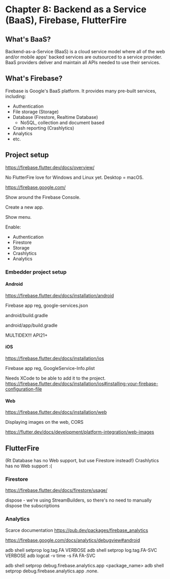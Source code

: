 # Chapter 8: Backend as a Service (BaaS), Firebase, FlutterFire

## What's BaaS?

Backend-as-a-Service (BaaS) is a cloud service model where all of the web and/or mobile apps' backed services are outsourced to a service provider. BaaS providers deliver and maintain all APIs needed to use their services.

## What's Firebase?

Firebase is Google's BaaS platform. It provides many pre-built services, including:

- Authentication
- File storage (Storage)
- Database (Firestore, Realtime Database)
    - NoSQL, collection and document based
- Crash reporting (Crashlytics)
- Analytics
- etc.

## Project setup

https://firebase.flutter.dev/docs/overview/

No FlutterFire love for Windows and Linux yet. Desktop = macOS.

https://firebase.google.com/

Show around the Firebase Console.

Create a new app.

Show menu.

Enable:

- Authentication
- Firestore
- Storage
- Crashlytics
- Analytics

### Embedder project setup

#### Android

https://firebase.flutter.dev/docs/installation/android

Firebase app reg, google-services.json

android/build.gradle

android/app/build.gradle

MULTIDEX!!! API21+

#### iOS

https://firebase.flutter.dev/docs/installation/ios

Firebase app reg, GoogleService-Info.plist

Needs XCode to be able to add it to the project.
https://firebase.flutter.dev/docs/installation/ios#installing-your-firebase-configuration-file

#### Web

https://firebase.flutter.dev/docs/installation/web

Displaying images on the web, CORS

https://flutter.dev/docs/development/platform-integration/web-images

## FlutterFire

(Rt Database has no Web support, but use Firestore instead!)
Crashlytics has no Web support :(


### Firestore

https://firebase.flutter.dev/docs/firestore/usage/

dispose - we're using StreamBuilders, so there's no need to manually dispose the subscriptions

### Analytics

Scarce documentation
https://pub.dev/packages/firebase_analytics

https://firebase.google.com/docs/analytics/debugview#android

adb shell setprop log.tag.FA VERBOSE
adb shell setprop log.tag.FA-SVC VERBOSE
adb logcat -v time -s FA FA-SVC

adb shell setprop debug.firebase.analytics.app <package_name>
adb shell setprop debug.firebase.analytics.app .none.